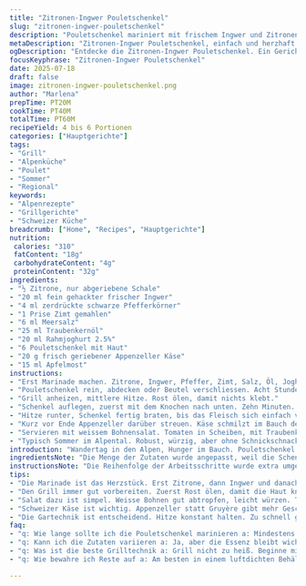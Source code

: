 ```yaml
---
title: "Zitronen-Ingwer Pouletschenkel"
slug: "zitronen-ingwer-pouletschenkel"
description: "Pouletschenkel mariniert mit frischem Ingwer und Zitronenzeste. Leicht abgeändert mit Bergkäse und einem Schuss Apfelmost. Grilliert auf mittlerer Hitze, sodass die Haut knusprig wird. Passt gut zu einem Salat von weissen Bohnen und bunten Tomatenscheiben aus dem Alpen-Garten. Die Zeiten leicht modifiziert für gleichmässige Garung, ohne dass die Haut verbrennt. Ein Alpengericht mit mediterranem Touch, der funktioniert."
metaDescription: "Zitronen-Ingwer Pouletschenkel, einfach und herzhaft. Perfekt für Grillabende in den Alpen. Frische Zutaten und alpine Aromen vereint."
ogDescription: "Entdecke die Zitronen-Ingwer Pouletschenkel. Ein Gericht voller Geschmack. Ideal für gesellige Abende in den Bergen."
focusKeyphrase: "Zitronen-Ingwer Pouletschenkel"
date: 2025-07-18
draft: false
image: zitronen-ingwer-pouletschenkel.png
author: "Marlena"
prepTime: PT20M
cookTime: PT40M
totalTime: PT60M
recipeYield: 4 bis 6 Portionen
categories: ["Hauptgerichte"]
tags:
- "Grill"
- "Alpenküche"
- "Poulet"
- "Sommer"
- "Regional"
keywords:
- "Alpenrezepte"
- "Grillgerichte"
- "Schweizer Küche"
breadcrumb: ["Home", "Recipes", "Hauptgerichte"]
nutrition: 
 calories: "310"
 fatContent: "18g"
 carbohydrateContent: "4g"
 proteinContent: "32g"
ingredients:
- "½ Zitrone, nur abgeriebene Schale"
- "20 ml fein gehackter frischer Ingwer"
- "4 ml zerdrückte schwarze Pfefferkörner"
- "1 Prise Zimt gemahlen"
- "6 ml Meersalz"
- "25 ml Traubenkernöl"
- "20 ml Rahmjoghurt 2.5%"
- "6 Pouletschenkel mit Haut"
- "20 g frisch geriebener Appenzeller Käse"
- "15 ml Apfelmost"
instructions:
- "Erst Marinade machen. Zitrone, Ingwer, Pfeffer, Zimt, Salz, Öl, Joghurt, Apfelmost. Alles in Schüssel oder Beutel."
- "Pouletschenkel rein, abdecken oder Beutel verschliessen. Acht Stunden kühlen, gern länger."
- "Grill anheizen, mittlere Hitze. Rost ölen, damit nichts klebt."
- "Schenkel auflegen, zuerst mit dem Knochen nach unten. Zehn Minuten. Dann wenden, weitere zehn Minuten."
- "Hitze runter, Schenkel fertig braten, bis das Fleisch sich einfach vom Knochen löst."
- "Kurz vor Ende Appenzeller darüber streuen. Käse schmilzt im Bauch der Pouletschenkeli."
- "Servieren mit weissem Bohnensalat. Tomaten in Scheiben, mit Traubenkernöl beträufeln. Salz, Pfeffer drauf."
- "Typisch Sommer im Alpental. Robust, würzig, aber ohne Schnickschnack."
introduction: "Wandertag in den Alpen, Hunger im Bauch. Pouletschenkel bringen Energie. Gewürzt mit Zitrone, Ingwer – ein kleines Feuer. Käse aus dem Appenzeller Land, nicht überladen, mehr Note. Apfelmost bringt leichte Süsse, passt zum Grillieren. Grillaromen steigen, Haut knusprig, Fleisch zart. Weisse Bohnen im Salat, Tomaten bunt wie Bergwiesen. Kein Aufwand, alles echt. Das ist Kochen am Lagerfeuer, wie auf der Alp. Nicht gehetzt, dafür mit Ruhe. Einfach Zusammensein ums Feuer, Gastfreundschaft spüren. Der Geschmack von Heimat. Schweizer Alpenküche pur."
ingredientsNote: "Die Menge der Zutaten wurde angepasst, weil die Schenkel tendenziell grösser sind in der Schweiz, also weniger Marinade pro Stück nötig. Der stark eingeschlagene Ingwer ist für den frischen Touch, nicht für Schärfe. Das Traubenkernöl ersetzt das Olivenöl, gibt eine nussige Note ohne mediterranen Einfluss. Apfelmost verwendet statt Joghurt, weil er leichter aus dem Alpenraum stammt – quasi Flüssiges Obst. Appenzeller Käse statt Gruyère für mehr Biss und kräftigen Geschmack, typisch Schweizer. Zitrone nur die Schale, damit keine zu saure Marinade entsteht. Das Salz ist Meersalz, weil es körniger ist und beim Grillen besser haftet. Schwarze Pfefferkörner werden grob zerdrückt, bleiben spürbar in Textur. Zimt nur eine winzige Prise, weich unterlegt. Die frischen Zutaten als untere Grundlage für alpine Frische. Fleisch sollte möglichst vom lokalen Bauern kommen, Bio und regional. So lebt das Gericht auf."
instructionsNote: "Die Reihenfolge der Arbeitsschritte wurde extra umgestellt, damit man die Wartezeiten optimal nutzt. Erst Marinade anrühren, dann den Pouletschenkel reinlegen. Danach sofort kühlen, mindestens acht Stunden, mariniert der Geschmack schön. Roste pflegen, leicht ölen, damit keine Haut kleben bleibt. Hitze soll nicht zu stark sein, damit die Haut schön langsam knusprig wird ohne schwarz zu werden. Die Grillzeiten sind diesmal etwas angepasst, plus/minus fünf Minuten, weil die Schenkel dicker sind. Fleisch beim Wenden vorsichtig behandeln, damit kein Saft verloren geht. Die letzten Minuten die Hitze runterdrehen, das Fleisch soll sich vom Knochen lösen. Appenzeller wird ganz am Schluss daraufgelegt, bevor es schmilzt, nicht zu lang, das verliert sonst die Textur. Parallel den Salat vorbereiten mit Bohnen, Zitronensaft, Öl und Gewürzen - frisch und knackig. Die Tomatenscheiben dick schneiden, bunt und mit einem feinen Spritzer Öl. Alles zusammen servieren, am besten auf Holzbrett oder Krugentaisch. Getrunken wird ein leichter, fruchtiger Weisswein aus der Region oder ein frisch gezapftes Bergwasser."
tips:
- "Die Marinade ist das Herzstück. Erst Zitrone, dann Ingwer und danach die restlichen Zutaten zusammenbringen. Joghurt bringt Saftigkeit, wichtig für das Grillen. Kühlen für mindestens acht Stunden. Über Nacht ideal. So zieht der Geschmack gut ein. Der Käse muss frisch gerieben sein, damit er schön schmilzt. Einfach, aber intensiv im Aroma."
- "Den Grill immer gut vorbereiten. Zuerst Rost ölen, damit die Haut knusprig wird. Mittlere Hitze ist der Schlüssel. Zu hohe Hitze macht die Haut schwarz, das Fleisch bleibt roh. Also, einfach grillen. Zuerst mit Knochen nach unten legen. Danach nach zehn Minuten wenden. Hitze reduzieren nach der ersten Phase, Zartheit ist wichtig."
- "Salat dazu ist simpel. Weisse Bohnen gut abtropfen, leicht würzen. Tomaten in Scheiben schneiden, bunt mischen. Traubenkernöl drüber träufeln. Das bringt Frische. Kein Salz übertreiben, der Käse bringt bereits Würze. Vor dem Servieren alles zusammen, den Salat auf Holzbrett anrichten. Bergbrot dazu ist immer gut. Damit wird der Abend perfekt."
- "Schweizer Käse ist wichtig. Appenzeller statt Gruyère gibt mehr Geschmack. Frisch gerieben wärmt jedes Gericht. Die Aromen sind kräftig und harmonisch. Apfelmost bringt Frucht, auch eine süsse Note, die angenehm bleibt. Daran denken: Regionale Produkte sind immer besser. Sie unterstützen die Bergbauern und bringen die Alpen ins Gericht."
- "Die Gartechnik ist entscheidend. Hitze konstant halten. Zu schnell geht nicht! Die letzten Minuten Appenzeller drüber streuen, darauf achten, dass es nicht verbrennt. Am besten mit einem Fleischthermometer prüfen, 74 Grad Kerntemperatur sind optimal. Einfach aber wirkungsvoll. Das Ergebnis: knusprige Schale, saftiges Fleisch, genieße jeden Bissen direkt aus der Natur."
faq:
- "q: Wie lange sollte ich die Pouletschenkel marinieren a: Mindestens acht Stunden, besser über Nacht. So entfaltet sich der Geschmack voll. Frische Zutaten geben mehr Aroma. Erst einige Stunden kühlen. Achte darauf, dass die Marinade gleichmäßig verteilt ist."
- "q: Kann ich die Zutaten variieren a: Ja, aber die Essenz bleibt wichtig. Zitrone sollte bleiben, für Frische. Ingwer kann weniger, aber gib nicht zu viel, damit es nicht scharf wird. Der Käse ist wichtig für den Geschmack. Nutze Alternativen, aber bleib regional."
- "q: Was ist die beste Grilltechnik a: Grill nicht zu heiß. Beginne mit der Knochenseite. Hitze langsam aufbauen. Nichts überstürzen. Wenden nach zehn Minuten. Hitze runterdrehen, damit das Fleisch zart bleibt. Übung macht den Meister hier."
- "q: Wie bewahre ich Reste auf a: Am besten in einem luftdichten Behälter im Kühlschrank. Zwei bis drei Tage haltbar. Aber auch einfrieren ist möglich. Zuerst abkühlen lassen, dann in Portionen verpacken. So bleiben die Aromen erhalten."

---
```

